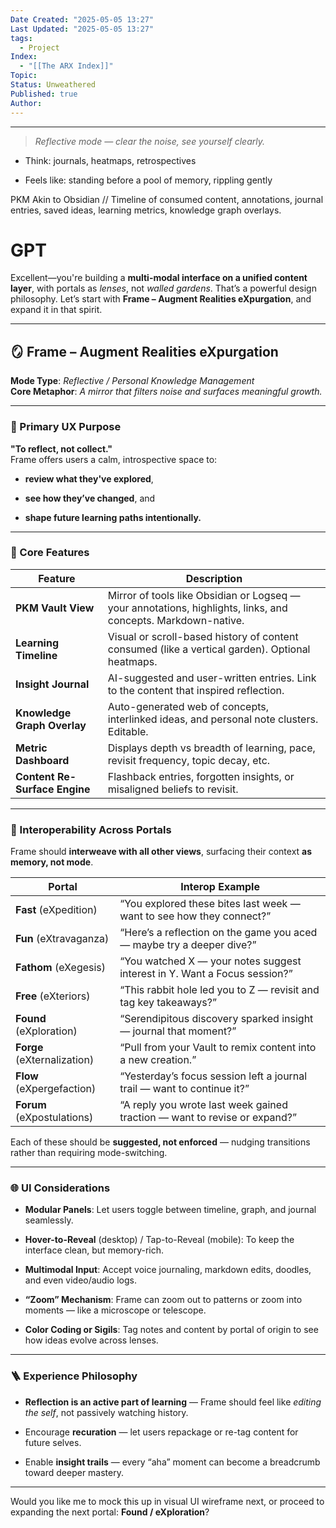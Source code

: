 ```yaml
---
Date Created: "2025-05-05 13:27"
Last Updated: "2025-05-05 13:27"
tags:
  - Project
Index:
  - "[[The ARX Index]]"
Topic: 
Status: Unweathered
Published: true
Author:
---
```

---

> _Reflective mode — clear the noise, see yourself clearly._

- Think: journals, heatmaps, retrospectives
    
- Feels like: standing before a pool of memory, rippling gently

PKM Akin to Obsidian // Timeline of consumed content, annotations, journal entries, saved ideas, learning metrics, knowledge graph overlays.

# GPT

Excellent—you're building a **multi-modal interface on a unified content layer**, with portals as _lenses_, not _walled gardens_. That’s a powerful design philosophy. Let’s start with **Frame – Augment Realities eXpurgation**, and expand it in that spirit.

---

## 🪞 **Frame – Augment Realities eXpurgation**

**Mode Type**: _Reflective / Personal Knowledge Management_  
**Core Metaphor**: _A mirror that filters noise and surfaces meaningful growth._

---

### 🔧 Primary UX Purpose

**"To reflect, not collect."**  
Frame offers users a calm, introspective space to:

- **review what they've explored**,
    
- **see how they’ve changed**, and
    
- **shape future learning paths intentionally.**
    

---

### 🧠 Core Features

|Feature|Description|
|---|---|
|**PKM Vault View**|Mirror of tools like Obsidian or Logseq — your annotations, highlights, links, and concepts. Markdown-native.|
|**Learning Timeline**|Visual or scroll-based history of content consumed (like a vertical garden). Optional heatmaps.|
|**Insight Journal**|AI-suggested and user-written entries. Link to the content that inspired reflection.|
|**Knowledge Graph Overlay**|Auto-generated web of concepts, interlinked ideas, and personal note clusters. Editable.|
|**Metric Dashboard**|Displays depth vs breadth of learning, pace, revisit frequency, topic decay, etc.|
|**Content Re-Surface Engine**|Flashback entries, forgotten insights, or misaligned beliefs to revisit.|

---

### 🔄 Interoperability Across Portals

Frame should **interweave with all other views**, surfacing their context **as memory, not mode**.

|Portal|Interop Example|
|---|---|
|**Fast** (eXpedition)|“You explored these bites last week — want to see how they connect?”|
|**Fun** (eXtravaganza)|“Here’s a reflection on the game you aced — maybe try a deeper dive?”|
|**Fathom** (eXegesis)|“You watched X — your notes suggest interest in Y. Want a Focus session?”|
|**Free** (eXteriors)|“This rabbit hole led you to Z — revisit and tag key takeaways?”|
|**Found** (eXploration)|“Serendipitous discovery sparked insight — journal that moment?”|
|**Forge** (eXternalization)|“Pull from your Vault to remix content into a new creation.”|
|**Flow** (eXpergefaction)|“Yesterday’s focus session left a journal trail — want to continue it?”|
|**Forum** (eXpostulations)|“A reply you wrote last week gained traction — want to revise or expand?”|

Each of these should be **suggested, not enforced** — nudging transitions rather than requiring mode-switching.

---

### 🌐 UI Considerations

- **Modular Panels**: Let users toggle between timeline, graph, and journal seamlessly.
    
- **Hover-to-Reveal** (desktop) / Tap-to-Reveal (mobile): To keep the interface clean, but memory-rich.
    
- **Multimodal Input**: Accept voice journaling, markdown edits, doodles, and even video/audio logs.
    
- **“Zoom” Mechanism**: Frame can zoom out to patterns or zoom into moments — like a microscope or telescope.
    
- **Color Coding or Sigils**: Tag notes and content by portal of origin to see how ideas evolve across lenses.
    

---

### 🪜 Experience Philosophy

- **Reflection is an active part of learning** — Frame should feel like _editing the self_, not passively watching history.
    
- Encourage **recuration** — let users repackage or re-tag content for future selves.
    
- Enable **insight trails** — every “aha” moment can become a breadcrumb toward deeper mastery.
    

---

Would you like me to mock this up in visual UI wireframe next, or proceed to expanding the next portal: **Found / eXploration**?

